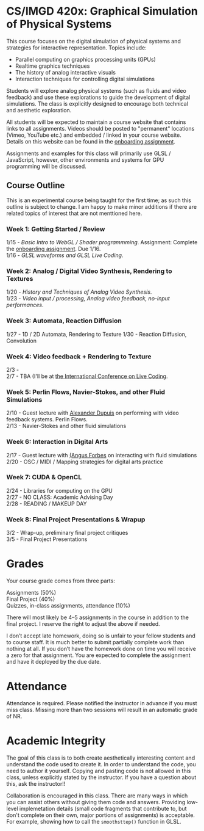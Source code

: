 # CS/IMGD 420x: Graphical Simulation of Physical Systems

This course focuses on the digital simulation of physical systems and strategies for interactive representation. Topics include:

- Parallel computing on graphics processing units (GPUs)  
- Realtime graphics techniques  
- The history of analog interactive visuals  
- Interaction techniques for controlling digital simulations  

Students will explore analog physical systems (such as fluids and video feedback) and use these explorations to guide the development of digital simulations. The class is explicitly designed to encourage both technical and aesthetic exploration.  

All students will be expected to maintain a course website that contains links to all assignments. Videos should be posted to "permanent" locations (Vimeo, YouTube etc.) and embedded / linked in your course website. Details on this website can be found in the [onboarding assignment](./onboarding.md). 

Assignments and examples for this class will primarily use GLSL / JavaScript, however, other environments and systems for GPU programming will be discussed.

## Course Outline

This is an experimental course being taught for the first time; as such this outline is subject to change. I am happy to make minor additions if there are related topics of interest that are not menttioned here.  

### Week 1: Getting Started / Review
1/15 - *Basic Intro to WebGL / Shader programmming*. Assignment:  Complete the [onboarding assignment](./onboarding.md). Due 1/16.  
1/16 - *GLSL waveforms and GLSL Live Coding*.   
  

### Week 2: Analog / Digital Video Synthesis, Rendering to Textures
1/20 - *History and Techniques of Analog Video Synthesis*.   
1/23 - *Video input / processing, Analog video feedback, no-input performances*.  

### Week 3: Automata, Reaction Diffusion
1/27 - 1D / 2D Automata, Rendering to Texture
1/30 - Reaction Diffusion, Convolution

### Week 4: Video feedback + Rendering to Texture
2/3 -  
2/7 - TBA (I'll be at [the International Conference on Live Coding](http://iclc.livecodenetwork.org/2020/schedule.html).

### Week 5: Perlin Flows, Navier-Stokes, and other Fluid Simulations
2/10 - Guest lecture with [Alexander Dupuis](http://alexanderdupuis.com/) on performing with video feedback systems. Perlin Flows.  
2/13 - Navier-Stokes and other fluid simulations  

### Week 6: Interaction in Digital Arts
2/17 - Guest lecture with [(Angus Forbes](https://creativecoding.soe.ucsc.edu/angus/) on interacting with fluid simulations  
2/20 - OSC / MIDI / Mapping strategies for digital arts practice  

### Week 7: CUDA & OpenCL 
2/24 - Libraries for computing on the GPU  
2/27 - NO CLASS: Academic Advising Day  
2/28 - READING / MAKEUP DAY  

### Week 8: Final Project Presentations &amp; Wrapup  
3/2 - Wrap-up, preliminary final project critiques  
3/5 - Final Project Presentations  

# Grades
Your course grade comes from three parts:

Assignments (50%)  
Final Project (40%)  
Quizzes, in-class assignments, attendance (10%)  

There will most likely be 4–5 assignments in the course in addition to the final project. I reserve the right to adjust the above if needed. 

I don’t accept late homework, doing so is unfair to your fellow students and to course staff. It is much better to submit partially complete work than nothing at all. If you don’t have the homework done on time you will receive a zero for that assignment. You are expected to complete the assignment and have it deployed by the due date.

# Attendance
Attendance is required. Please notified the instructor in advance if you must miss class. Missing more than two sessions will result in an automatic grade of NR.

# Academic Integrity
The goal of this class is to both create aesthetically interesting content and understand the code used to create it. In order to understand the code, you need to author it yourself. Copying and pasting code is not allowed in this class, unless explicitly stated by the instructor. If you have a question about this, ask the instructor!!

Collaboration is encouraged in this class. There are many ways in which you can assist others without giving them code and answers. Providing low-level implemetation details (small code fragments that contribute to, but don't complete on their own, major portions of assignments) is acceptable. For example, showing how to call the `smoothsttep()` function in GLSL.
